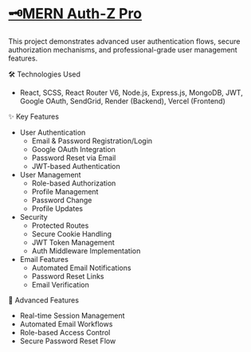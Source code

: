 # [🗝️MERN Auth-Z Pro](https://authz-pro-app.vercel.app/)

This project demonstrates advanced user authentication flows, secure authorization mechanisms, and professional-grade user management features.

🛠 Technologies Used
- React, SCSS, React Router V6, Node.js, Express.js, MongoDB, JWT, Google OAuth, SendGrid, Render (Backend), Vercel (Frontend)

✨ Key Features
- User Authentication
  - Email & Password Registration/Login
  - Google OAuth Integration
  - Password Reset via Email
  - JWT-based Authentication
- User Management
  - Role-based Authorization
  - Profile Management
  - Password Change
  - Profile Updates
- Security
  - Protected Routes
  - Secure Cookie Handling
  - JWT Token Management
  - Auth Middleware Implementation
- Email Features
  - Automated Email Notifications
  - Password Reset Links
  - Email Verification

🌟 Advanced Features
  - Real-time Session Management
  - Automated Email Workflows
  - Role-based Access Control
  - Secure Password Reset Flow
